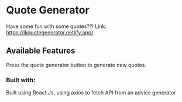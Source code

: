 # Quote Generator

Have some fun with some quotes??!
Link: https://lkquotegenerator.netlify.app/
## Available Features

Press the quote generator button to generate new quotes.

### Built with:

Built using React.Js, using axios to fetch API from an advice generator

